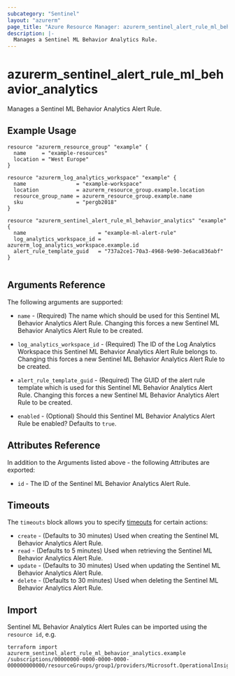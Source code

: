 ```yaml
---
subcategory: "Sentinel"
layout: "azurerm"
page_title: "Azure Resource Manager: azurerm_sentinel_alert_rule_ml_behavior_analytics"
description: |-
  Manages a Sentinel ML Behavior Analytics Rule.
---
```


# azurerm_sentinel_alert_rule_ml_behavior_analytics

Manages a Sentinel ML Behavior Analytics Alert Rule.

## Example Usage

```hcl
resource "azurerm_resource_group" "example" {
  name     = "example-resources"
  location = "West Europe"
}

resource "azurerm_log_analytics_workspace" "example" {
  name                = "example-workspace"
  location            = azurerm_resource_group.example.location
  resource_group_name = azurerm_resource_group.example.name
  sku                 = "pergb2018"
}

resource "azurerm_sentinel_alert_rule_ml_behavior_analytics" "example" {
  name                       = "example-ml-alert-rule"
  log_analytics_workspace_id = azurerm_log_analytics_workspace.example.id
  alert_rule_template_guid   = "737a2ce1-70a3-4968-9e90-3e6aca836abf"
}


```

## Arguments Reference

The following arguments are supported:

* `name` - (Required) The name which should be used for this Sentinel ML Behavior Analytics Alert Rule. Changing this forces a new Sentinel ML Behavior Analytics Alert Rule to be created.

* `log_analytics_workspace_id` - (Required) The ID of the Log Analytics Workspace this Sentinel ML Behavior Analytics Alert Rule belongs to. Changing this forces a new Sentinel ML Behavior Analytics Alert Rule to be created.

* `alert_rule_template_guid` - (Required) The GUID of the alert rule template which is used for this Sentinel ML Behavior Analytics Alert Rule. Changing this forces a new Sentinel ML Behavior Analytics Alert Rule to be created.

* `enabled` - (Optional) Should this Sentinel ML Behavior Analytics Alert Rule be enabled? Defaults to `true`.

## Attributes Reference

In addition to the Arguments listed above - the following Attributes are exported: 

* `id` - The ID of the Sentinel ML Behavior Analytics Alert Rule.

## Timeouts

The `timeouts` block allows you to specify [timeouts](https://www.terraform.io/docs/configuration/resources.html#timeouts) for certain actions:

* `create` - (Defaults to 30 minutes) Used when creating the Sentinel ML Behavior Analytics Alert Rule.
* `read` - (Defaults to 5 minutes) Used when retrieving the Sentinel ML Behavior Analytics Alert Rule.
* `update` - (Defaults to 30 minutes) Used when updating the Sentinel ML Behavior Analytics Alert Rule.
* `delete` - (Defaults to 30 minutes) Used when deleting the Sentinel ML Behavior Analytics Alert Rule.

## Import

Sentinel ML Behavior Analytics Alert Rules can be imported using the `resource id`, e.g.

```shell
terraform import azurerm_sentinel_alert_rule_ml_behavior_analytics.example /subscriptions/00000000-0000-0000-0000-000000000000/resourceGroups/group1/providers/Microsoft.OperationalInsights/workspaces/workspace1/providers/Microsoft.SecurityInsights/alertRules/rule1
```
